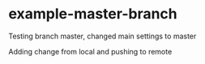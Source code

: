 # example-master-branch
Testing branch master, changed main settings to master

Adding change from local and pushing to remote